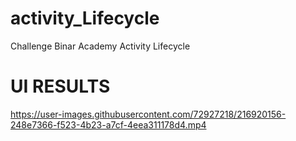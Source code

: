 # activity_Lifecycle
Challenge Binar Academy Activity Lifecycle

# UI RESULTS
https://user-images.githubusercontent.com/72927218/216920156-248e7366-f523-4b23-a7cf-4eea311178d4.mp4
